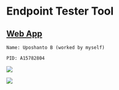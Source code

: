 # Endpoint Tester Tool

## [Web App](https://thehiddenlayer.github.io/Lab7/)

```
Name: Uposhanto B (worked by myself)

PID: A15782804
```

![](https://camo.githubusercontent.com/5f66158abe9425321aa3de25dfe6193a138b5edf8448b06f5481095a1dbfc79e/68747470733a2f2f6173736574732e676574706f73746d616e2e636f6d2f636f6d6d6f6e2d73686172652f706f73746d616e2d6769746875622d6c6f676f2e706e67)

![](https://storage.googleapis.com/indie-hackers.appspot.com/product-avatars/insomnia/ibTLPyjwVebnZjMGKvz6ztarnuV2)
